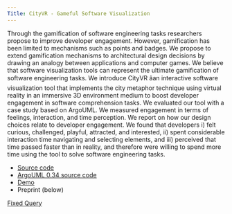 ```yaml
---
Title: CityVR - Gameful Software Visualization
---
```


Through the gamification of software engineering tasks researchers propose to improve developer engagement. However, gamification has been limited to mechanisms such as points and badges. We propose to extend gamification mechanisms to architectural design decisions by drawing an analogy between applications and computer games. We believe that software visualization tools can represent the ultimate gamification of software engineering tasks.
We introduce CityVR âan interactive software visualization tool that implements the city metaphor technique using virtual reality in an immersive 3D environment medium to boost developer engagement in software comprehension tasks. We evaluated our tool with a case study based on ArgoUML. We measured engagement in terms of feelings, interaction, and time perception. We report on how our design choices relate to developer engagement. We found that developers i) felt curious, challenged, playful, attracted, and interested, ii) spent considerable interaction time navigating and selecting elements, and iii) perceived that time passed faster than in reality, and therefore were willing to spend more time using the tool to solve software engineering tasks.


- [Source code](https://bitbucket.org/leonelmerino/cityvr)
- [ArgoUML 0.34 source code](%assets_url%/files/6a/bxnq63re999w44t1intutp2eytjbka/argouml.zip)
- [Demo](https://youtu.be/R0C-HMAtgnk)
- Preprint (below)

[Fixed Query](%assets_url%/scgbib/?query=*)

